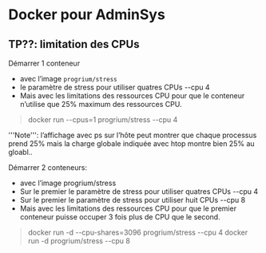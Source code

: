 # Docker pour AdminSys

## TP??: limitation des CPUs

Démarrer 1 conteneur

* avec l’image `progrium/stress`
* le paramètre de stress pour utiliser quatres CPUs --cpu 4
* Mais avec les limitations des ressources CPU pour que le conteneur n’utilise que 25% maximum des ressources CPU.

> docker run --cpus=1 progrium/stress --cpu 4

'''Note''': l’affichage avec ps sur l’hôte peut montrer que chaque processus prend 25% mais la charge globale indiquée avec htop montre bien 25% au gloabl..

Démarrer 2 conteneurs:

* avec l’image progrium/stress
* Sur le premier le paramètre de stress pour utiliser quatres CPUs --cpu 4
* Sur le premier le paramètre de stress pour utiliser huit CPUs --cpu 8
* Mais avec les limitations des ressources CPU pour que le premier conteneur puisse occuper 3 fois plus de CPU que le second.

> docker run -d --cpu-shares=3096 progrium/stress --cpu 4
> docker run -d progrium/stress --cpu 8
